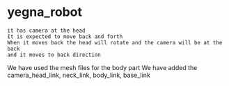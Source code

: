 # yegna_robot

	it has camera at the head
	It is expected to move back and forth
	When it moves back the head will rotate and the camera will be at the back 
	and it moves to back direction

We have used the mesh files for the body part
We have added the camera_head_link, neck_link, body_link, base_link


